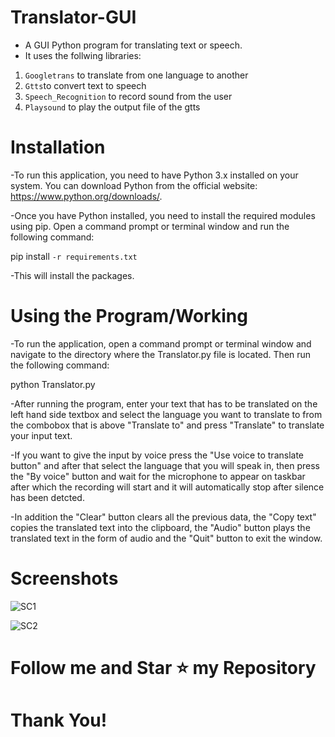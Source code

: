 # Translator-GUI
- A GUI Python program for translating text or speech.
- It uses the follwing libraries: <br>

1. `Googletrans` to translate from one language to another<br> 
2. `Gtts`to convert text to speech <br>
3. `Speech_Recognition` to record sound from the user <br>
4. `Playsound` to play the output file of the gtts

# Installation
-To run this application, you need to have Python 3.x installed on your system. You can download Python from the official website: https://www.python.org/downloads/.

-Once you have Python installed, you need to install the required modules using pip. Open a command prompt or terminal window and run the following command:

pip install `-r requirements.txt`

-This will install the packages.

# Using the Program/Working
-To run the application, open a command prompt or terminal window and navigate to the directory where the Translator.py file is located. Then run the following command:

python Translator.py

-After running the program, enter your text that has to be translated on the left hand side textbox and select the language you want to translate to from the combobox that is above "Translate to" and press "Translate" to translate your input text.

-If you want to give the input by voice press the "Use voice to translate button" and after that select the language that you will speak in, then press the "By voice" button and wait for the microphone to appear on taskbar after which the recording will start and it will automatically stop after silence has been detcted.


-In addition the "Clear" button clears all the previous data, the "Copy text" copies the translated text into the clipboard, the "Audio" button plays the translated text in the form of audio and the "Quit" button to exit the window.

# Screenshots
![SC1](https://github.com/mfurqaan31/Translator-GUI/assets/141869941/8550c35b-e544-4cb7-bc15-b41c69dc98a9)

![SC2](https://github.com/mfurqaan31/Translator-GUI/assets/141869941/bb4c3046-96e5-455f-b729-2b90571b2c9e)


# Follow me and Star ⭐ my Repository

# Thank You!
